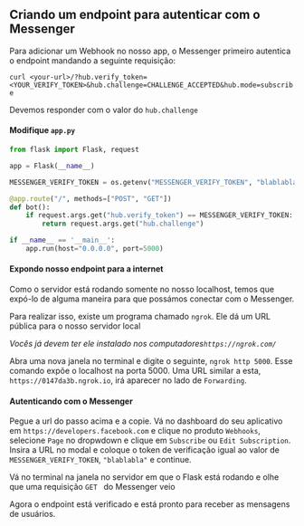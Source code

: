 ## Criando um endpoint para autenticar com o Messenger

Para adicionar um Webhook no nosso app, o Messenger primeiro autentica o endpoint mandando a seguinte requisição:

`curl <your-url>/?hub.verify_token=<YOUR_VERIFY_TOKEN>&hub.challenge=CHALLENGE_ACCEPTED&hub.mode=subscribe`

Devemos responder com o valor do `hub.challenge`

#### Modifique `app.py`

```py
from flask import Flask, request

app = Flask(__name__)

MESSENGER_VERIFY_TOKEN = os.getenv("MESSENGER_VERIFY_TOKEN", "blablabla")

@app.route("/", methods=["POST", "GET"])
def bot():
    if request.args.get("hub.verify_token") == MESSENGER_VERIFY_TOKEN:
        return request.args.get("hub.challenge")

if __name__ == '__main__':
    app.run(host="0.0.0.0", port=5000)
```

#### Expondo nosso endpoint para a internet

Como o servidor está rodando somente no nosso localhost, temos que expó-lo de alguma maneira para que possámos conectar com o Messenger.

Para realizar isso, existe um programa chamado `ngrok`. Ele dá um URL pública para o nosso servidor local

*Vocês já devem ter ele instalado nos computadores`https://ngrok.com/`*

Abra uma nova janela no terminal e digite o seguinte, `ngrok http 5000`. Esse comando expõe o localhost na porta 5000. Uma URL similar a esta, `https://0147da3b.ngrok.io`, irá aparecer no lado de `Forwarding`.

#### Autenticando com o Messenger

Pegue a url do passo acima e a copie. Vá no dashboard do seu aplicativo em `https://developers.facebook.com` e clique no produto `Webhooks`, selecione `Page` no dropwdown e clique em `Subscribe` ou `Edit Subscription`. Insira a URL no modal e coloque o token de verificação igual ao valor de `MESSENGER_VERIFY_TOKEN`, `"blablabla"` e continue.

Vá no terminal na janela no servidor em que o Flask está rodando e olhe que uma requisição `GET ` do Messenger veio

Agora o endpoint está verificado e está pronto para receber as mensagens de usuários.
